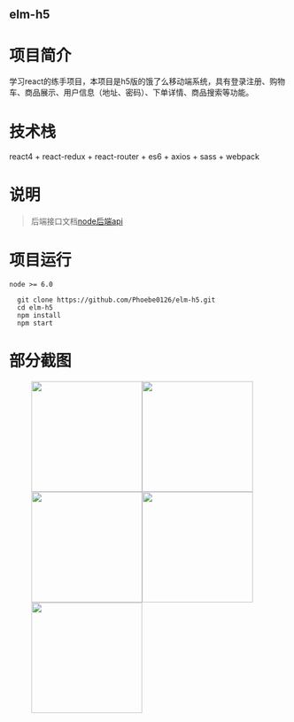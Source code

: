 ## elm-h5

# 项目简介
学习react的练手项目，本项目是h5版的饿了么移动端系统，具有登录注册、购物车、商品展示、用户信息（地址、密码）、下单详情、商品搜索等功能。
# 技术栈
react4 + react-redux + react-router + es6 + axios + sass + webpack
# 说明
> 后端接口文档[node后端api](https://github.com/bailicangdu/node-elm/blob/master/API.md)</br>
# 项目运行
`node >= 6.0`

```
  git clone https://github.com/Phoebe0126/elm-h5.git
  cd elm-h5
  npm install
  npm start
```

# 部分截图

<figure class="third">
    <img src="https://pic.liesio.com/2020/10/14/7b9cd732d4df2.png" width="200"/><img src="https://pic.liesio.com/2020/10/14/0465f26713ae7.png" width="200"/><img src="https://pic.liesio.com/2020/10/14/db136eaac4b58.png" width="200"/><img src="https://pic.liesio.com/2020/10/14/abd7bf78bd9a4.png" width="200"/><img src="https://pic.liesio.com/2020/10/14/b6d8f64f6db06.png" width="200"/>
</figure>

